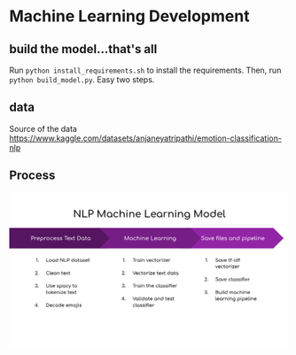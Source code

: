 # Machine Learning Development

## build the model...that's all

Run `python install_requirements.sh` to install the requirements. Then, run `python build_model.py`. Easy two steps.

## data

Source of the data https://www.kaggle.com/datasets/anjaneyatripathi/emotion-classification-nlp

## Process

![Model Development Workflow](../images/diagram3.png)
